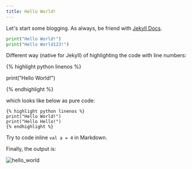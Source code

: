 ```yaml
---
title: Hello World!
---
```

Let's start some blogging. As always, be friend with [Jekyll Docs](https://jekyllrb.com/docs/). 


```python
print("Hello World!")
print("Hello World123!")
```

Different way (native for Jekyll) of highlighting the code with line numbers:

{% highlight python linenos %}

print("Hello World!")

{% endhighlight %}

which looks like below as pure code:

```
{% highlight python linenos %}
print("Hello World!")
print("Hello Hello!")
{% endhighlight %}
```

Try to code inline `val a = 4` in Markdown.

Finally, the output is:

![hello_world](https://images90.fotosik.pl/405/5d73a5e843952d5f.png)
